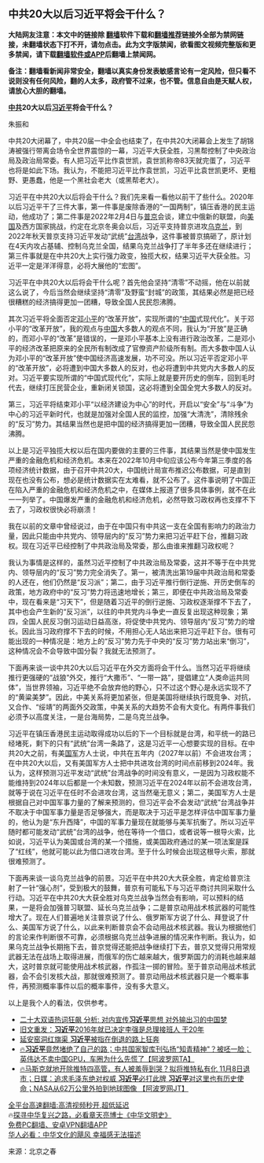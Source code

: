  <!-- 面包屑导航 --> <h2>中共20大以后习近平将会干什么？</h2> <p class="notice"><b>大陆网友注意：本文中的链接除 <a href="https://github.com/bannedbook/fanqiang" >翻墙</a>软件下载和<a href="https://github.com/killgcd/justmysocks/blob/master/README.md">翻墙推荐</a>链接外全部为禁网链接，未翻墙状态下打不开，请勿点击。此为文字版禁闻，欲看图文视频完整版和更多禁闻，请下载<a href="https://github.com/bannedbook/fanqiang">翻墙软件或APP</a>后翻墙上禁闻网。</p><p>备注：翻墙看新闻非常安全，翻墙以真实身份发表敏感言论有一定风险，但只看不说则没有任何风险，翻的人太多，政府管不过来，也不管。信息自由是天赋人权，请放心大胆的翻墙。</b></p>  <div class="entry"> <p><strong><a href="https://www.bannedbook.org/bnews/tag/%e4%b8%ad%e5%85%b1/" class="st_tag internal_tag" rel="tag" title="标签 中共 下的日志">中共</a>20大以后<a href="https://www.bannedbook.org/bnews/tag/%e4%b9%a0%e8%bf%91%e5%b9%b3/" class="st_tag internal_tag" rel="tag" title="标签 习近平 下的日志">习近平</a>将会干什么？</strong></p> <p>朱振和</p> <p  >中共20大闭幕了，中共20届一中全会也结束了，在中共20大闭幕会上发生了胡锦涛被强行带离会场令全世界震惊的一幕，习近平大获全胜，习黑帮控制了中央政治局及政治局常委。有人把习近平比作袁世凯，袁世凯称帝83天就完蛋了，习近平也将是如此下场。我认为，不能把习近平比作袁世凯，习近平比袁世凯更坏、更粗野、更愚蠢，他是一个黑社会老大（或黑帮老大）。</p> <p  >习近平在中共20大以后将会干什么？我们先来看一看他以前干了些什么。2020年以后习近平干了三件大事，第一件事是废除香港的&ldquo;一国两制&rdquo;，镇压香港的民主运动，他成功了；第二件事是2022年2月4日与<a href="https://www.bannedbook.org/bnews/tag/%e6%99%ae%e4%ba%ac/" class="st_tag internal_tag" rel="tag" title="标签 普京 下的日志">普京</a>会谈，建立中俄新的联盟，向<a href="https://www.bannedbook.org/bnews/tag/%e7%be%8e%e5%9b%bd/" class="st_tag internal_tag" rel="tag" title="标签 美国 下的日志">美国</a>及西方国家挑战，约定在北京冬奥会以后，习近平支持普京进攻<a href="https://www.bannedbook.org/bnews/tag/%e4%b9%8c%e5%85%8b%e5%85%b0/" class="st_tag internal_tag" rel="tag" title="标签 乌克兰 下的日志">乌克兰</a>，到2022年秋天普京支持习近平发动&ldquo;武统&rdquo;<a href="https://www.bannedbook.org/bnews/tag/%e5%8f%b0%e6%b9%be/" class="st_tag internal_tag" rel="tag" title="标签 台湾 下的日志">台湾</a>战争，这件事被普京搞砸了，原计划在4天内攻占基辅、控制乌克兰全国，结果乌克兰战争打了半年多还在继续进行；第三件事就是在中共20大上实行强力政变，独揽大权，结果习近平大获全胜。习近平一定是洋洋得意，必将大展他的&ldquo;宏图&rdquo;。</p>  <p  >习近平在中共20大以后将会干什么呢？首先他会坚持&ldquo;清零&rdquo;不动摇，他在以前就这么说了，今后当然会继续坚持&ldquo;清零&rdquo;及野蛮&ldquo;封城&rdquo;的政策，其结果必然是把已经很糟糕的经济搞得更加一团糟，导致全国人民民怨沸腾。</p> <p  >其次习近平将全面否定<a href="https://www.bannedbook.org/bnews/tag/%e9%82%93%e5%b0%8f%e5%b9%b3/" class="st_tag internal_tag" rel="tag" title="标签 邓小平 下的日志">邓小平</a>的&ldquo;改革开放&rdquo;，实现所谓的&ldquo;<span class='wp_keywordlink_affiliate'><a href="https://www.bannedbook.org/" title="中国" target="_blank">中国</a></span>式现代化&rdquo;。关于邓小平的&ldquo;改革开放&rdquo;，我的观点与<a href="https://www.bannedbook.org/bnews/tag/%E4%B8%AD%E5%9B%BD/" class="st_tag internal_tag" rel="tag" title="标签 中国 下的日志">中国</a>大多数人的观点不同，我认为&ldquo;开放&rdquo;是正确的，而邓小平的&ldquo;改革&rdquo;是错误的，一是邓小平基本上没有进行政治改革，二是邓小平的经济改革把原来的全民所有制改成了官僚资产阶级所有制。而大多数中国人认为邓小平的&ldquo;改革开放&rdquo;使中国经济高速发展，功不可没。所以习近平否定邓小平的&ldquo;改革开放&rdquo;，必将遭到中国大多数人的反对，也必将遭到中共党内大多数人的反对。习近平要实现所谓的&ldquo;中国式现代化&rdquo;，实际上就是要开历史的倒车，回到毛时代去，继续打压民营企业，重新闭关锁国，这必将遭到全国全党大多数人的反对。</p> <p  >第三，习近平将结束邓小平&ldquo;以经济建设为中心&rdquo;的时代，开启以&ldquo;安全&rdquo;与&ldquo;斗争&rdquo;为中心的习近平新时代，也就是加强对全国人民的监控，加强&ldquo;大清洗&rdquo;，清除残余的&ldquo;反习&rdquo;势力。其结果当然也是把中国的经济搞得更加一团糟，导致全国人民民怨沸腾。</p> <p  >以上是习近平独揽大权以后在国内要做的主要的三件事，其结果当然是使中国发生严重的金融危机和经济危机。本来在2022年10月中旬应该公布今年第三季度的各项经济统计数据，由于召开中共20大，中国统计局宣布推迟公布数据，可是直到现在也没有公布，想必是统计数据实在太难看，就不公布了。这件事说明了中国正在陷入严重的金融危机和经济危机之中，在媒体上报道了很多具体事例，就不在此一一列举了。中国爆发严重的金融危机和经济危机，必然导致习政权再也支撑不下去了，习政权很快必将崩溃！</p>  <p  >我在以前的文章中曾经说过，由于在中国只有中共这一支在全国有影响力的政治力量，因此只能由中共党内、领导层内的&ldquo;反习&rdquo;势力来把习近平赶下台，推翻习政权。现在习近平已经控制了中共政治局及常委，那么由谁来推翻习政权呢？</p> <p  >我认为事情是这样的，虽然习近平控制了中共政治局及常委，这并不等于在中共党内、领导层内的&ldquo;反习&rdquo;势力完全消失了。第一，被清洗出第19届中共政治局和常委的人还在，他们仍然是&ldquo;反习派&rdquo;；第二，由于习近平推行倒行逆施、开历史倒车的政策，地方政府中的&ldquo;反习&rdquo;势力将迅速地增长；第三，即便在中共政治局及常委中，现在看来是&ldquo;习天下&rdquo;，但是随着习近平的倒行逆施、习政权逐渐撑不下去了，其中也会产生新的&ldquo;反习派&rdquo;，以往的中共党内斗争史一直反复出现这种现象；第四，全国人民反习倒习运动日益高涨，将促使中共党内、领导层内&ldquo;反习&rdquo;势力的增长。因此当习政府撑不下去的时候，不用担心无人站出来把习近平赶下台。很有可能出现的一种情况是：地方上的&ldquo;反习&rdquo;势力先于中央的&ldquo;反习&rdquo;势力站出来&ldquo;倒习&rdquo;，这种情况会不会导致中国分裂？我就无法预测了。</p> <p  >下面再来谈一谈中共20大以后习近平在外交方面将会干什么。当然习近平将继续推行更强硬的&ldquo;战狼&rdquo;外交，推行&ldquo;大撒币&rdquo;、&ldquo;一带一路&rdquo;，提倡建立&ldquo;人类命运共同体&rdquo;，当世界领袖，习近平绝不会放弃他的野心，只不过这个野心是永远实现不了的&ldquo;黄粱美梦&rdquo;。因此，中美关系将更加紧张，但是美国将继续执行既竞争、对抗，又合作、&ldquo;绥靖&rdquo;的两面外交政策，中美关系的大趋势不会有大变化。有两件事我们必须予以高度关注，一是台海局势，二是乌克兰战争。</p> <p  >习近平在镇压香港民主运动取得成功以后的下一个目标就是台湾，和平统一的路已经堵死，剩下的只有&ldquo;武统&rdquo;台湾一条路了，这是习近平一心想要实现的目标。在中共20大之前，有美<a href="https://www.bannedbook.org/bnews/tag/%E5%9B%BD%E5%86%9B/" class="st_tag internal_tag" rel="tag" title="标签 国军 下的日志">国军</a>方人士说，中共在五年内（2027年以前）不会进攻台湾；在中共20大以后，又有美国军方人士把中共进攻台湾的时间点前移到2024年。我认为，这样预测习近平发动&ldquo;武统&rdquo;台湾战争的时间没有意义，一是因为习政权能不能维持到2024年以后都是一个未知数，预测习近平在2024年以前不会进攻台湾，就等于说在习近平在任时不会进攻台湾，这当然毫无意义；第二，美国军方人士是根据自己对中国军事力量的了解来预测的，但习近平会不会发动&ldquo;武统&rdquo;台湾战争并不取决于中国军事力量是否足够强大，而是取决于习近平是怎样评估中国军事力量的，他认为是&ldquo;东升西降&rdquo;，中国的军事力量现在就能够与美军抗衡了。所以习近平随时都可能发动&ldquo;武统&rdquo;台湾的战争，他在等待一个借口，或者说等一根导火索，比如说，习近平认为美国或台湾的某一个措施，或美国政府通过的某一项法案是踩了&ldquo;红线&rdquo;，他就可能以此为借口进攻台湾。至于什么时候会出现这根导火索，那就很难预测了。</p>  <p  >下面再来谈一谈乌克兰战争的前景。习近平在中共20大大获全胜，肯定给普京注射了一针&ldquo;强心剂&rdquo;，受到极大的鼓舞，普京有可能私下与习近平商讨共同采取什么行动。习近平在中共20大大获全胜对乌克兰战争当然会有影响，可以预料的结果，一是将会加强普习联盟、延长乌克兰战争；二是普京动用战术核武器的可能性增大了。现在人们普遍地关注普京说了什么、俄罗斯军方说了什么、拜登说了什么、美国军方说了什么，以此来判断普京会不会动用战术核武器。我认为根据他们的言论来作判断很不可靠，必须根据乌克兰战争进展的情况来作判断。我认为，如果乌克兰战争长期拖下去，普京觉得还能把战争继续打下去，普京又觉得只用常规武器无法在战场上取得进展，而俄军的伤亡越来越大，俄罗斯国力的消耗也越来越大，这时普京就可能使用战术核武器，作孤注一掷的冒险。至于普京动用战术核武器，会不会引发核大战，那就很难预测了。普京动用战术核武器只是一个概率事件，再预测概率事件以后的概率事件，没有多大意义。</p> <p  >以上是我个人的看法，仅供参考。</p> <!--<div id="taboola-mid-1"></div>--><ul class='op-related-articles' title='相关阅读'> <li><a href='https://www.bannedbook.org/bnews/headline/20221030/1804198.html' target='_blank'>二十大双语热词狂飙 分析: 对内宣传<b>习近平</b>思想 对外输出习的中国梦</a></li> <li><a href='https://www.bannedbook.org/bnews/comments/20221030/1804187.html' target='_blank'>旧文重发：<b>习近平</b>2016年就已决定李强是总理接班人 干20年</a></li> <li><a href='https://www.bannedbook.org/bnews/headline/20221030/1804180.html' target='_blank'>延安窑洞红旗渠 <b>习近平</b>被指在倒退的路上狂奔</a></li> <li><a href='https://www.bannedbook.org/bnews/bannedvideo/20221030/1804177.html' target='_blank'>🔥<b>习近平</b>竟然堵绝了自己的路；中共国家智库刊弘扬“知青精神"？被呸一脸；英伟达不卖中国GPU，车圈为什么先慌了【阿波罗网TA】</a></li> <li><a href='https://www.bannedbook.org/bnews/bannedvideo/20221030/1804157.html' target='_blank'>🔥马斯克就地开除推特四高管，有人被羞辱到哭？拟将推特私有化 11月8日退市；日媒：追求毛泽东绝对权威 <b>习近平</b>必打此牌  <b>习近平</b>对这里也有历史使命；NASA从62万公里外拍到地球图像 【阿波罗网JT】</a></li> </ul> <p class="texttj"> <a href="https://github.com/bannedbook/fanqiang/wiki/V2ray%E6%9C%BA%E5%9C%BA" target="_blank">全平台高速翻墙:高清视频秒开,超低延迟</a><br/> 🔥<a href="https://www.bannedbook.org/bnews/comments/20220808/1768773.html" target="_blank">探寻中华复兴之路，必看章天亮博士《中华文明史》</a><br/> <a href="https://github.com/bannedbook/fanqiang/wiki/%E7%A6%81%E9%97%BB%E7%BD%91%E5%AE%89%E5%8D%93%E7%BF%BB%E5%A2%99%E6%96%B0%E9%97%BBAPP" target="_blank">免费PC翻墙、安卓VPN翻墙APP</a><br/> <a href="https://www.bannedbook.org/bnews/comments/20220220/1694796.html" target="_blank">华人必看：中华文化的飓风 幸福感无法描述</a><br/> </p><p>来源：北京之春</p> <a name='sharetosocial'></a> <div style="margin-bottom:5px;padding-bottom:5px;clear:both"> <div id="archive-pix-1" class="banner-ads"> <!-- AuctionX Display platform tag START --> <div id="27602x728x90x621x_ADSLOT1" clicktrack="%%CLICK_URL_ESC%%"></div>  <!-- AuctionX Display platform tag END --> </div> <div id="archive-pix-2" class="banner-ads"> <!-- AuctionX Display platform tag START --> <div id="27556x300x250x621x_ADSLOT1" clicktrack="%%CLICK_URL_ESC%%" style="margin:0 auto;text-align:center"></div>  <!-- AuctionX Display platform tag END --> </div> </div>  <div id="archive-pix-1" class="banner-ads"> <!-- AuctionX Display platform tag START --> <div id="27603x728x90x621x_ADSLOT1" clicktrack="%%CLICK_URL_ESC%%"></div>  <!-- AuctionX Display platform tag END --> </div> </div><!--END ENTRY--> 